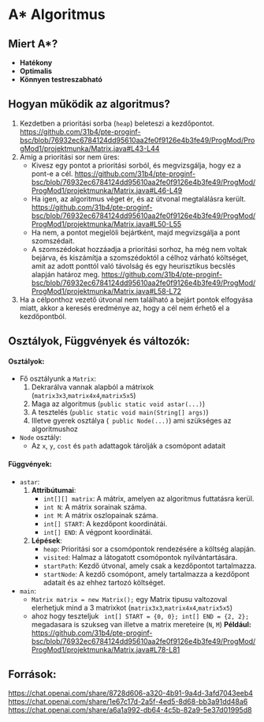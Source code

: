 # A* Algoritmus

## Miert A*?
- **Hatékony**
- **Optimalis**
- **Könnyen testreszabható**

## Hogyan működik az algoritmus?
1. Kezdetben a prioritási sorba (`heap`) beleteszi a kezdőpontot.
https://github.com/31b4/pte-proginf-bsc/blob/76932ec6784124dd95610aa2fe0f9126e4b3fe49/ProgMod/ProgMod1/projektmunka/Matrix.java#L43-L44
2. Amíg a prioritási sor nem üres:
    - Kivesz egy pontot a prioritási sorból, és megvizsgálja, hogy ez a pont-e a cél. 
    https://github.com/31b4/pte-proginf-bsc/blob/76932ec6784124dd95610aa2fe0f9126e4b3fe49/ProgMod/ProgMod1/projektmunka/Matrix.java#L46-L49
    - Ha igen, az algoritmus véget ér, és az útvonal megtalálásra került.
    https://github.com/31b4/pte-proginf-bsc/blob/76932ec6784124dd95610aa2fe0f9126e4b3fe49/ProgMod/ProgMod1/projektmunka/Matrix.java#L50-L55
    - Ha nem, a pontot megjelöli bejártként, majd megvizsgálja a pont szomszédait.
    - A szomszédokat hozzáadja a prioritási sorhoz, ha még nem voltak bejárva, és kiszámítja a szomszédoktól a célhoz várható költséget, amit az adott ponttól való távolság és egy heurisztikus becslés alapján határoz meg.
    https://github.com/31b4/pte-proginf-bsc/blob/76932ec6784124dd95610aa2fe0f9126e4b3fe49/ProgMod/ProgMod1/projektmunka/Matrix.java#L58-L72
3. Ha a célponthoz vezető útvonal nem található a bejárt pontok elfogyása miatt, akkor a keresés eredménye az, hogy a cél nem érhető el a kezdőpontból.

## Osztályok, Függvények és változók:

#### Osztályok:
- Fő osztályunk a `Matrix`:
    1. Dekrarálva vannak alapból a mátrixok (`matrix3x3`,`matrix4x4`,`matrix5x5`)
    1. Maga az algoritmus (`public static void astar(...)`)
    2. A tesztelés (`public static void main(String[] args)`)
    3. Illetve gyerek osztálya (` public Node(...)`) ami szükséges az algoritmushoz
- `Node` osztály:
    - Az `x`, `y`, `cost` és `path` adattagok tárolják a csomópont adatait

#### Függvények:
- `astar`:
    1. **Attribútumai**: 
        - `int[][] matrix`: A mátrix, amelyen az algoritmus futtatásra kerül.
        - `int N`: A mátrix sorainak száma.
        - `int M`: A mátrix oszlopainak száma.
        - `int[] START`: A kezdőpont koordinátái.
        - `int[] END`: A végpont koordinátái.
    2. **Lépések**:
        - `heap`: Prioritási sor a csomópontok rendezésére a költség alapján.
        - `visited`: Halmaz a látogatott csomópontok nyilvántartására.
        - `startPath`: Kezdő útvonal, amely csak a kezdőpontot tartalmazza.
        - `startNode`: A kezdő csomópont, amely tartalmazza a kezdőpont adatait és az ehhez tartozó költséget.
- `main`:
    - `Matrix matrix = new Matrix();` egy Matrix tipusu valtozoval elerhetjuk mind a 3 matrixkot (`matrix3x3`,`matrix4x4`,`matrix5x5`)
    - ahoz hogy teszteljuk ` int[] START = {0, 0};
        int[] END = {2, 2};` megadasara is szukseg van illetve a matrix mereteire (`N`, `M`) 
        **Például:**
        https://github.com/31b4/pte-proginf-bsc/blob/76932ec6784124dd95610aa2fe0f9126e4b3fe49/ProgMod/ProgMod1/projektmunka/Matrix.java#L78-L81


## Források:

https://chat.openai.com/share/8728d606-a320-4b91-9a4d-3afd7043eeb4
https://chat.openai.com/share/1e67c17d-2a5f-4ed5-8d68-bb3a91dd48a6
https://chat.openai.com/share/a6a1a992-db64-4c5b-82a9-5e37d01995d8